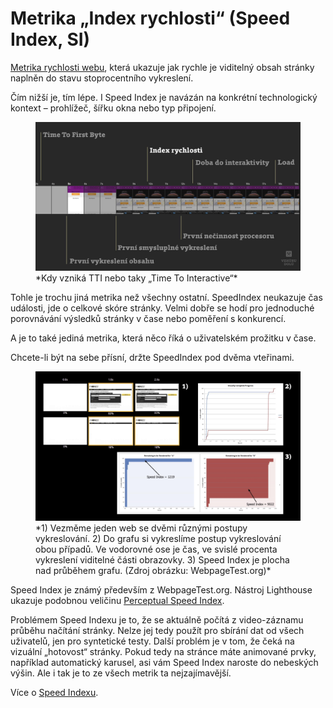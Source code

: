 # Metrika „Index rychlosti“ (Speed Index, SI)

[Metrika rychlosti webu](metriky-rychlosti.md), která ukazuje jak rychle je viditelný obsah stránky naplněn do stavu stoprocentního vykreslení.

Čím nižší je, tím lépe. I Speed Index je navázán na konkrétní technologický kontext – prohlížeč, šířku okna nebo typ připojení.

<figure>
<img src="../dist/images/original/metrika-si.jpg" alt="SpeedIndex">
<figcaption markdown="1">
*Kdy vzniká TTI nebo taky „Time To Interactive“*
</figcaption>
</figure>

Tohle je trochu jiná metrika než všechny ostatní. SpeedIndex neukazuje čas události, jde o celkové skóre stránky. Velmi dobře se hodí pro jednoduché porovnávání výsledků stránky v čase nebo poměření s konkurencí.

A je to také jediná metrika, která něco říká o uživatelském prožitku v čase.

<!-- AdSnippet -->

Chcete-li být na sebe přísní, držte SpeedIndex pod dvěma vteřinami.

<figure>
<img src="../dist/images/original/speed-index.jpg" alt="">
<figcaption markdown="1">
*1) Vezměme jeden web se dvěmi různými postupy vykreslování. 2) Do grafu si vykreslíme postup vykreslování obou případů. Ve vodorovné ose je čas, ve svislé procenta vykreslení viditelné části obrazovky. 3) Speed Index je plocha nad průběhem grafu. (Zdroj obrázku: WebpageTest.org)*
</figcaption>
</figure>

Speed Index je známý především z WebpageTest.org. Nástroj Lighthouse ukazuje podobnou veličinu [Perceptual Speed Index](https://developers.google.com/web/tools/lighthouse/audits/speed-index).

Problémem Speed Indexu je to, že se aktuálně počítá z video-záznamu průběhu načítání stránky. Nelze jej tedy použít pro sbírání dat od všech uživatelů, jen pro syntetické testy. Další problém je v tom, že čeká na vizuální „hotovost“ stránky. Pokud tedy na stránce máte animované prvky, například automatický karusel, asi vám Speed Index naroste do nebeských výšin. Ale i tak je to ze všech metrik ta nejzajímavější.

Více o [Speed Indexu](https://sites.google.com/a/webpagetest.org/docs/using-webpagetest/metrics/speed-index).

<!-- AdSnippet -->
